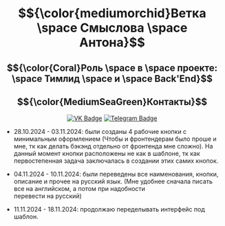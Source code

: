 <div align = "center">
  
# $${\color{mediumorchid}Ветка \space Смыслова \space Антона}$$
<!-- ## $${\color{lightblue}Здесь \space будет \space отображена \space проделанная \space мною \space работа}$ -->
## $${\color{Coral}Роль \space в \space проекте: \space Тимлид \space и \space Back'End}$$


<div align="center">
  
## $${\color{MediumSeaGreen}Контакты}$$
[![VK Badge](https://img.shields.io/badge/VK-%40anthony__winchester-blue?style=for-the-badge&logo=vk)](https://vk.com/anthony_winchester)
[![Telegram Badge](https://img.shields.io/badge/Telegram-%40anthony__winchester-blue?style=for-the-badge&logo=telegram)](https://t.me/anthony_winchester)

</div>
</div>

<div>
  
- 28.10.2024 - 03.11.2024: были созданы 4 рабочие кнопки с минимальным оформлением (Чтобы и фронтендерам было проше и мне, тк как делать бэкэнд отдельно от фронтенда мне сложно). На      данный момент кнопки расположены не как в шаблоне, тк как первостепенная задача заключалась в создании этих самих кнопок.
  
- 04.11.2024 - 10.11.2024: были переведены все наименования, кнопки, описание и прочее на русский язык. (Мне удобнее сначала писать все на английском, а потом при надобности       
    перевести на русский)
- 11.11.2024 - 18.11.2024: продолжаю переделывать интерфейс под шаблон.

  
</div>
